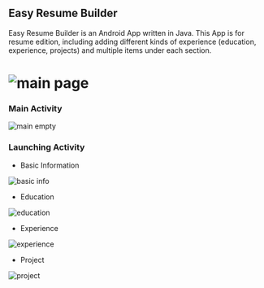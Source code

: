 ## Easy Resume Builder
Easy Resume Builder is an Android App written in Java. This App is for resume edition, including adding different kinds of experience (education, experience, projects) and multiple items under each section. 

![main page](https://github.com/ly16/Easy-Resume-Builder/blob/master/screenshot/main_page.png)
============

### Main Activity

![main empty](https://github.com/ly16/Easy-Resume-Builder/blob/master/screenshot/main_empty.png)

### Launching Activity

- Basic Information

![basic info](https://github.com/ly16/Easy-Resume-Builder/blob/master/screenshot/basicInfo.png)

-  Education

![education](https://github.com/ly16/Easy-Resume-Builder/blob/master/screenshot/education.png)

- Experience

![experience](https://github.com/ly16/Easy-Resume-Builder/blob/master/screenshot/experience.png)

- Project

![project](https://github.com/ly16/Easy-Resume-Builder/blob/master/screenshot/project.png)
